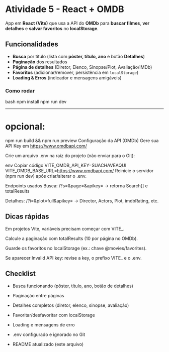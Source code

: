 # Atividade 5 - React + OMDB

App em **React (Vite)** que usa a API do **OMDb** para **buscar filmes**, **ver detalhes** e **salvar favoritos** no **localStorage**.

## Funcionalidades

- **Busca** por título (lista com **pôster, título, ano** e botão **Detalhes**)
- **Paginação** dos resultados
- **Página de detalhes** (Diretor, Elenco, Sinopse/Plot, Avaliação/IMDb)
- **Favoritos** (adicionar/remover, persistência em `localStorage`)
- **Loading & Erros** (indicador e mensagens amigáveis)


### Como rodar 

bash
npm install
npm run dev

---

# opcional:
npm run build && npm run preview
Configuração da API (OMDb)
Gere sua API Key em https://www.omdbapi.com/

Crie um arquivo .env na raiz do projeto (não enviar para o Git):

env
Copiar código
VITE_OMDB_API_KEY=SUACHAVEAQUI
VITE_OMDB_BASE_URL=https://www.omdbapi.com/
Reinicie o servidor (npm run dev) após criar/alterar o .env.

Endpoints usados
Busca: /?s=<termo>&page=<n>&apikey=<KEY> → retorna Search[] e totalResults

Detalhes: /?i=<imdbID>&plot=full&apikey=<KEY> → Director, Actors, Plot, imdbRating, etc.

## Dicas rápidas

Em projetos Vite, variáveis precisam começar com VITE_.

Calcule a paginação com totalResults (10 por página no OMDb).

Guarde os favoritos no localStorage (ex.: chave @movies/favorites).

Se aparecer Invalid API key: revise a key, o prefixo VITE_ e o .env.

## Checklist
- Busca funcionando (pôster, título, ano, botão de detalhes)

- Paginação entre páginas

- Detalhes completos (diretor, elenco, sinopse, avaliação)

- Favoritar/desfavoritar com localStorage

- Loading e mensagens de erro

- .env configurado e ignorado no Git

- README atualizado (este arquivo)


